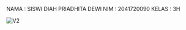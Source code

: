 NAMA : SISWI DIAH PRIADHITA DEWI
NIM : 2041720090
KELAS : 3H

![V2](https://user-images.githubusercontent.com/78891794/192147546-c502460d-cae7-46d3-975c-87ff380dee8e.png)

